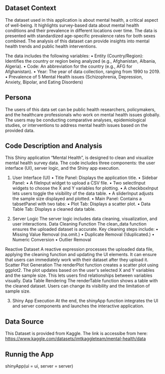 ## **Dataset Context**
The dataset used in this application is about mental health, a critical aspect of well-being. It highlights survey-based data about mental health conditions and their prevalence in different locations over time. The data is presented with standardized age-specific prevalence rates for both sexes combined. The analysis of this dataset can provide insights into mental health trends and public health interventions.

The data includes the following variables:
•	Entity (Country/Region): Identifies the country or region being analyzed (e.g., Afghanistan, Albania, Algeria).
•	Code: An abbreviation for the country (e.g., AFG for Afghanistan).
•	Year: The year of data collection, ranging from 1990 to 2019.
•	Prevalence of 5 Mental Health issues (Schizophrenia, Depression, Anxiety, Bipolar, and Eating Disorders)

## **Persona**
The users of this data set can be public health researchers, policymakers, and the healthcare professionals who work on mental health issues globally. The users may be conducting comparative analyses, epidemiological studies, or interventions to address mental health issues based on the provided data.


## **Code Description and Analysis**
This Shiny application “Mental Health”, is designed to clean and visualize mental health survey data. The code includes three components: the user interface (UI), server logic, and the Shiny app execution. 

1. User Interface (UI)
•	Title Panel: Displays the application title.
•	Sidebar Panel:
•	A fileInput widget to upload a CSV file.
•	Two selectInput widgets to choose the X and Y variables for plotting.
•	A checkboxInput lets users toggle the visibility of the data table.
•	A sliderInput adjusts the sample size displayed and plotted.
•	Main Panel: Contains a tabsetPanel with two tabs:
•	Plot Tab: Displays a scatter plot.
•	Data Table Tab: Displays a cleaned data table.

2. Server Logic
The server logic includes data cleaning, visualization, and user interactions.
Data Cleaning Function
The clean_data function ensures the uploaded dataset is accurate. 
Key cleaning steps include:
•	Missing Value Removal (na.omit.)
•	Duplicate Removal (!duplicated.)
•	Numeric Conversion
•	Outlier Removal

Reactive Dataset
A reactive expression processes the uploaded data file, applying the cleaning function and updating the UI elements. It can ensure that users can immediately work with their dataset after they upload it.
Scatter Plot Generation
The renderPlot function creates a scatter plot using ggplot2. The plot updates based on the user's selected X and Y variables and the sample size. This lets users find relationships between variables visually.
Data Table Rendering
The renderTable function shows a table with the cleaned dataset. Users can change its visibility and the limitation of sample size.

3. Shiny App Execution
At the end, the shinyApp function integrates the UI and server components and launches the interactive application.

## **Data Source**
This Dataset is provided from Kaggle. The link is accessibe from here: 
https://www.kaggle.com/datasets/imtkaggleteam/mental-health/data

## **Runnig the App**
shinyApp(ui = ui, server = server)







